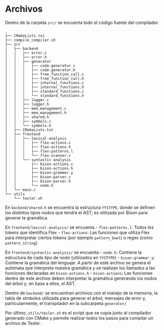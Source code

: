 # Archivos
Dentro de la carpeta `src/` se encuenta todo el código fuente del compilador.

```
.
├── CMakeLists.txt
├── compile_compiler.sh
├── src
│   ├── backend
│   │   ├── error.c
│   │   ├── error.h
│   │   ├── generator
│   │   │   ├── code-generator.c
│   │   │   ├── code-generator.h
│   │   │   ├── free_function_call.c
│   │   │   ├── free_function_call.h
│   │   │   ├── internal_functions.c
│   │   │   ├── internal_functions.h
│   │   │   ├── standard_functions.c
│   │   │   └── standard_functions.h
│   │   ├── logger.c
│   │   ├── logger.h
│   │   ├── mem_management.c
│   │   ├── mem_management.h
│   │   ├── shared.h
│   │   ├── symbols.c
│   │   └── symbols.h
│   ├── CMakeLists.txt
│   ├── frontend
│   │   ├── lexical-analysis
│   │   │   ├── flex-actions.c
│   │   │   ├── flex-actions.h
│   │   │   ├── flex-patterns.l
│   │   │   └── flex-scanner.c
│   │   └── syntactic-analysis
│   │       ├── bison-actions.c
│   │       ├── bison-actions.h
│   │       ├── bison-grammar.y
│   │       ├── bison-parser.c
│   │       ├── bison-parser.h
│   │       └── node.h
│   └── main.c
└── utils
    └── texler.sh
```

En `backend/shared.h` se encuentra la estructura `YYSTYPE`, donde se definen 
los distintos tipos nodos que tendrá el AST; es utilizada por Bison para 
generar la gramática.

En `frontend/lexical-analysis/` se encuenta
    - `flex-patterns.l`: Todos los tokens que identifica Flex
    - `flex-actions`: Las funciones que utiliza Flex para interpretar ciertos
        tokens (por ejemplo `pattern_bool`) o regex (como `pattern_string`)

En `frontend/syntactic-analysis/` se encuenta
    - `node.h`: Contiene la estructura de cada tipo de nodo (utilizados en 
    `YYSTYPE`)
    - `bison-grammar.y`: Contiene la gramática del lenguaje. A partir de este
    archivo se genera el autómata que interpreta nuestra gramática y se 
    realizan los llamados a las funciones declaradas en `bison-actions.h`
    - `bison-actions`: Las funciones dentro de este archivo deben interpretar
    la gramática generando los nodos del árbol y, en base a ellos, el AST. 

Dentro de `backend/` se encuentran archivos con el manejo de la memoria, 
la tabla de símbolos utilizada para generar el árbol, mensajes de error y,
particularmente, el transpilador en la subcarpeta `generator/`

Por último, `utils/texler.sh` es el script que se copia junto al compilador
generado con CMake y permite realizar todos los pasos para compilar un 
archivo de Texler.
